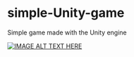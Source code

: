 # simple-Unity-game
Simple game made with the Unity engine

[![IMAGE ALT TEXT HERE](https://img.youtube.com/vi/YOUTUBE_VIDEO_ID_HERE/0.jpg)](https://drive.google.com/file/d/1ZkmI83RbI6XpTiDHjogiVJ1BQHimOlXl/view?usp=sharing)
